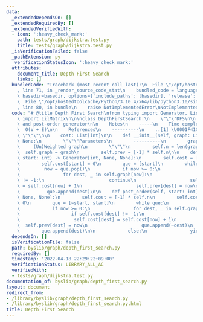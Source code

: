 ```yaml
---
data:
  _extendedDependsOn: []
  _extendedRequiredBy: []
  _extendedVerifiedWith:
  - icon: ':heavy_check_mark:'
    path: tests/graph/dijkstra.test.py
    title: tests/graph/dijkstra.test.py
  _isVerificationFailed: false
  _pathExtension: py
  _verificationStatusIcon: ':heavy_check_mark:'
  attributes:
    document_title: Depth First Search
    links: []
  bundledCode: "Traceback (most recent call last):\n  File \"/opt/hostedtoolcache/Python/3.10.4/x64/lib/python3.10/site-packages/onlinejudge_verify/documentation/build.py\"\
    , line 71, in _render_source_code_stat\n    bundled_code = language.bundle(stat.path,\
    \ basedir=basedir, options={'include_paths': [basedir], 'release': True}).decode()\n\
    \  File \"/opt/hostedtoolcache/Python/3.10.4/x64/lib/python3.10/site-packages/onlinejudge_verify/languages/python.py\"\
    , line 80, in bundle\n    raise NotImplementedError\nNotImplementedError\n"
  code: "# @title Depth First Search\nfrom typing import Generator, List\n\nfrom .graph\
    \ import LilMatrix\n\n\nclass DepthFirstSearch:\n    \"\"\"DFS\n\n    pre-order\
    \ and post-order generator\n\n    Notes\n    -----\n    Time complexity\n\n  \
    \  O(V + E)\n\n    References\n    ----------\n    ..[1] \U0001F41C p.33\n   \
    \ \"\"\"\n\n    cost: List[int]\n\n    def __init__(self, graph: LilMatrix) ->\
    \ None:\n        \"\"\"Parameters\n        ----------\n        graph\n       \
    \     (Un)Weighted graph\n        \"\"\"\n        self.n = len(graph)\n      \
    \  self.graph = graph\n        self.prev = [-1] * self.n\n\n    def pre_order(self,\
    \ start: int) -> Generator[int, None, None]:\n        self.cost = [-1] * self.n\n\
    \        self.cost[start] = 0\n        que = [start]\n        while que:\n   \
    \         now = que.pop()\n            if now >= 0:\n                yield now\n\
    \                for dest, _ in self.graph[now]:\n                    if self.cost[dest]\
    \ != -1:\n                        continue\n                    self.cost[dest]\
    \ = self.cost[now] + 1\n                    self.prev[dest] = now\n          \
    \          que.append(dest)\n\n    def post_order(self, start: int) -> Generator[int,\
    \ None, None]:\n        self.cost = [-1] * self.n\n        self.cost[start] =\
    \ 0\n        que = [~start, start]\n        while que:\n            now = que.pop()\n\
    \            if now >= 0:\n                for dest, _ in self.graph[now]:\n \
    \                   if self.cost[dest] != -1:\n                        continue\n\
    \                    self.cost[dest] = self.cost[now] + 1\n                  \
    \  self.prev[dest] = now\n                    que.append(~dest)\n            \
    \        que.append(dest)\n\n            else:\n                yield ~now\n"
  dependsOn: []
  isVerificationFile: false
  path: byslib/graph/depth_first_search.py
  requiredBy: []
  timestamp: '2022-04-18 22:29:22+09:00'
  verificationStatus: LIBRARY_ALL_AC
  verifiedWith:
  - tests/graph/dijkstra.test.py
documentation_of: byslib/graph/depth_first_search.py
layout: document
redirect_from:
- /library/byslib/graph/depth_first_search.py
- /library/byslib/graph/depth_first_search.py.html
title: Depth First Search
---
```

